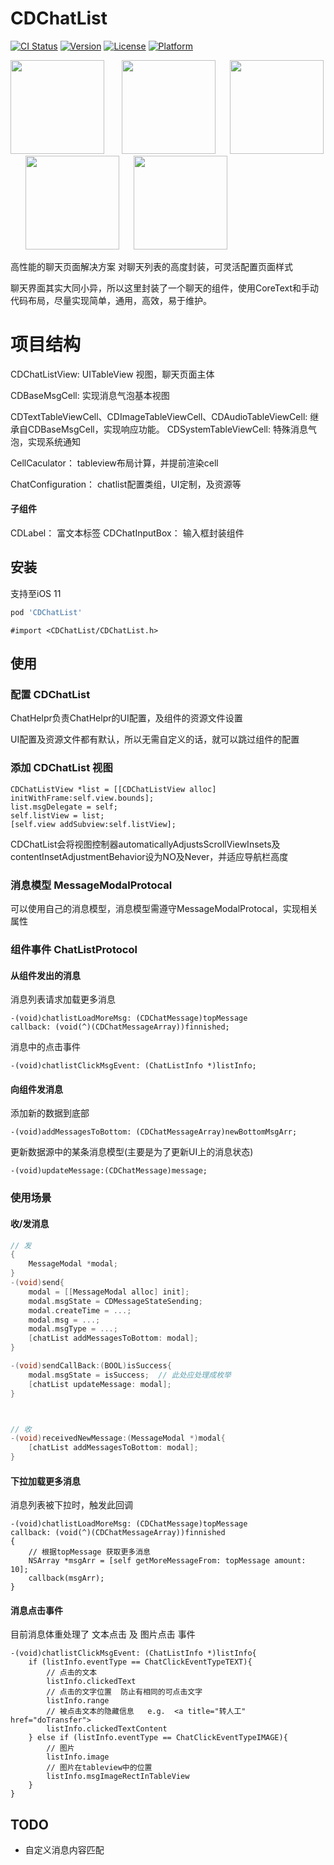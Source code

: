 # CDChatList

[![CI Status](http://img.shields.io/travis/chdo002/CDChatList.svg?style=flat)](https://travis-ci.org/chdo002/CDChatList)
[![Version](https://img.shields.io/cocoapods/v/CDChatList.svg?style=flat)](http://cocoapods.org/pods/CDChatList)
[![License](https://img.shields.io/cocoapods/l/CDChatList.svg?style=flat)](http://cocoapods.org/pods/CDChatList)
[![Platform](https://img.shields.io/cocoapods/p/CDChatList.svg?style=flat)](http://cocoapods.org/pods/CDChatList)



 <img src="https://coding.net/u/chdo/p/CDResource/git/raw/master/static1.jpg" width="150"> &nbsp;&nbsp;&nbsp;&nbsp;&nbsp; <img src="https://coding.net/u/chdo/p/CDResource/git/raw/master/static2.jpg" width="150">&nbsp;&nbsp;&nbsp;&nbsp;&nbsp; <img src="https://coding.net/u/chdo/p/CDResource/git/raw/master/static3.jpg" width="150">&nbsp;&nbsp;&nbsp;&nbsp;&nbsp; <img src="https://coding.net/u/chdo/p/CDResource/git/raw/master/static4.jpg" width="150">&nbsp;&nbsp;&nbsp;&nbsp;&nbsp; <img src="https://coding.net/u/chdo/p/CDResource/git/raw/master/static5.jpg" width="150">


高性能的聊天页面解决方案
对聊天列表的高度封装，可灵活配置页面样式

聊天界面其实大同小异，所以这里封装了一个聊天的组件，使用CoreText和手动代码布局，尽量实现简单，通用，高效，易于维护。

# 项目结构

CDChatListView: UITableView 视图，聊天页面主体

CDBaseMsgCell: 实现消息气泡基本视图

CDTextTableViewCell、CDImageTableViewCell、CDAudioTableViewCell: 继承自CDBaseMsgCell，实现响应功能。
CDSystemTableViewCell: 特殊消息气泡，实现系统通知

CellCaculator： tableview布局计算，并提前渲染cell

ChatConfiguration： chatlist配置类组，UI定制，及资源等

#### 子组件
CDLabel： 富文本标签
CDChatInputBox： 输入框封装组件

## 安装

支持至iOS 11

```ruby
pod 'CDChatList'
```
```
#import <CDChatList/CDChatList.h>
```

## 使用

### 配置 CDChatList

ChatHelpr负责ChatHelpr的UI配置，及组件的资源文件设置

UI配置及资源文件都有默认，所以无需自定义的话，就可以跳过组件的配置

### 添加 CDChatList 视图


```
CDChatListView *list = [[CDChatListView alloc] initWithFrame:self.view.bounds];
list.msgDelegate = self;
self.listView = list;
[self.view addSubview:self.listView];
```

CDChatList会将视图控制器automaticallyAdjustsScrollViewInsets及contentInsetAdjustmentBehavior设为NO及Never，并适应导航栏高度

### 消息模型  MessageModalProtocal

可以使用自己的消息模型，消息模型需遵守MessageModalProtocal，实现相关属性

### 组件事件 ChatListProtocol

#### 从组件发出的消息

消息列表请求加载更多消息
```
-(void)chatlistLoadMoreMsg: (CDChatMessage)topMessage
callback: (void(^)(CDChatMessageArray))finnished;
```

消息中的点击事件
```
-(void)chatlistClickMsgEvent: (ChatListInfo *)listInfo;
```
#### 向组件发消息

添加新的数据到底部

```
-(void)addMessagesToBottom: (CDChatMessageArray)newBottomMsgArr;
```

更新数据源中的某条消息模型(主要是为了更新UI上的消息状态)

```
-(void)updateMessage:(CDChatMessage)message;
```

### 使用场景

#### 收/发消息

```Objective-C
// 发
{
	MessageModal *modal;
}
-(void)send{
	modal = [[MessageModal alloc] init];
	modal.msgState = CDMessageStateSending;
	modal.createTime = ...;
	modal.msg = ...;
	modal.msgType = ...;
	[chatList addMessagesToBottom: modal];
}

-(void)sendCallBack:(BOOL)isSuccess{
	modal.msgState = isSuccess;  // 此处应处理成枚举
	[chatList updateMessage: modal];
}



// 收
-(void)receivedNewMessage:(MessageModal *)modal{
	[chatList addMessagesToBottom: modal];
}

```

#### 下拉加载更多消息
消息列表被下拉时，触发此回调

```
-(void)chatlistLoadMoreMsg: (CDChatMessage)topMessage
callback: (void(^)(CDChatMessageArray))finnished
{
	// 根据topMessage 获取更多消息
	NSArray *msgArr = [self getMoreMessageFrom: topMessage amount: 10];
	callback(msgArr);
}
```

#### 消息点击事件

目前消息体重处理了 文本点击 及 图片点击 事件

```
-(void)chatlistClickMsgEvent: (ChatListInfo *)listInfo{
	if (listInfo.eventType == ChatClickEventTypeTEXT){
		// 点击的文本
		listInfo.clickedText
		// 点击的文字位置  防止有相同的可点击文字
		listInfo.range
		// 被点击文本的隐藏信息   e.g.  <a title="转人工" href="doTransfer">
		listInfo.clickedTextContent
	} else if (listInfo.eventType == ChatClickEventTypeIMAGE){
		// 图片
		listInfo.image
		// 图片在tableview中的位置
		listInfo.msgImageRectInTableView
	}
}
```



## TODO

- 自定义消息内容匹配
